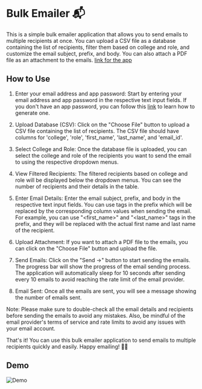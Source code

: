 # Bulk Emailer 📬
This is a simple bulk emailer application that allows you to send emails to multiple recipients at once. You can upload a CSV file as a database containing the list of recipients, filter them based on college and role, and customize the email subject, prefix, and body. You can also attach a PDF file as an attachment to the emails. [link for the app](https://parvashah-create-personalized-bulk-mailer-app-f0asht.streamlit.app/)

## How to Use
1. Enter your email address and app password: Start by entering your email address and app password in the respective text input fields. If you don't have an app password, you can follow this [link](https://support.google.com/mail/answer/185833?hl=en) to learn how to generate one.

2. Upload Database (CSV): Click on the "Choose File" button to upload a CSV file containing the list of recipients. The CSV file should have columns for 'college', 'role', 'first_name', 'last_name', and 'email_id'.

3. Select College and Role: Once the database file is uploaded, you can select the college and role of the recipients you want to send the email to using the respective dropdown menus.

4. View Filtered Recipients: The filtered recipients based on college and role will be displayed below the dropdown menus. You can see the number of recipients and their details in the table.

5. Enter Email Details: Enter the email subject, prefix, and body in the respective text input fields. You can use tags in the prefix which will be replaced by the corresponding column values when sending the email. For example, you can use "<first_name>" and "<last_name>" tags in the prefix, and they will be replaced with the actual first name and last name of the recipient.

6. Upload Attachment: If you want to attach a PDF file to the emails, you can click on the "Choose File" button and upload the file.

7. Send Emails: Click on the "Send ->" button to start sending the emails. The progress bar will show the progress of the email sending process. The application will automatically sleep for 10 seconds after sending every 10 emails to avoid reaching the rate limit of the email provider.

8. Email Sent: Once all the emails are sent, you will see a message showing the number of emails sent.

Note: Please make sure to double-check all the email details and recipients before sending the emails to avoid any mistakes. Also, be mindful of the email provider's terms of service and rate limits to avoid any issues with your email account.

That's it! You can use this bulk emailer application to send emails to multiple recipients quickly and easily. Happy emailing! 📧😊

## Demo

![Demo](https://github.com/parvashah-create/personalized-bulk-mailer/blob/main/bulk-mailer.gif)
